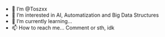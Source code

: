 - 👋 I’m @Toszxx
- 👀 I’m interested in AI, Automatization and Big Data Structures
- 🌱 I’m currently learning...
- 📫 How to reach me... Comment or sth, idk

